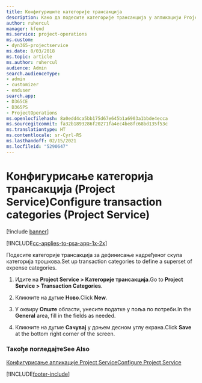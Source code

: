 ```yaml
---
title: Конфигуришите категорије трансакција
description: Како да подесите категорије трансакција у апликацији Project Service
author: ruhercul
manager: kfend
ms.service: project-operations
ms.custom:
- dyn365-projectservice
ms.date: 8/03/2018
ms.topic: article
ms.author: ruhercul
audience: Admin
search.audienceType:
- admin
- customizer
- enduser
search.app:
- D365CE
- D365PS
- ProjectOperations
ms.openlocfilehash: 8a0edd4ca5bb175d67e645b1a6903a1bbde4ecca
ms.sourcegitcommit: fa32b1893286f20271fa4ec4be8fc68bd135f53c
ms.translationtype: HT
ms.contentlocale: sr-Cyrl-RS
ms.lasthandoff: 02/15/2021
ms.locfileid: "5290647"
---
```

# <a name="configure-transaction-categories-project-service"></a><span data-ttu-id="9b35b-103">Конфигурисање категорија трансакција (Project Service)</span><span class="sxs-lookup"><span data-stu-id="9b35b-103">Configure transaction categories (Project Service)</span></span>

[!include [banner](../includes/psa-now-project-operations.md)]

[!INCLUDE[cc-applies-to-psa-app-1x-2x](../includes/cc-applies-to-psa-app-1x-2x.md)]

<span data-ttu-id="9b35b-104">Подесите категорије трансакција за дефинисање надређеног скупа категорија трошкова.</span><span class="sxs-lookup"><span data-stu-id="9b35b-104">Set up transaction categories to define a superset of expense categories.</span></span>  
  
1.  <span data-ttu-id="9b35b-105">Идите на **Project Service > Категорије трансакција**.</span><span class="sxs-lookup"><span data-stu-id="9b35b-105">Go to **Project Service > Transaction Categories**.</span></span>  
  
2.  <span data-ttu-id="9b35b-106">Кликните на дугме **Ново**.</span><span class="sxs-lookup"><span data-stu-id="9b35b-106">Click **New**.</span></span>  
  
3.  <span data-ttu-id="9b35b-107">У оквиру **Опште** области, унесите податке у поља по потреби.</span><span class="sxs-lookup"><span data-stu-id="9b35b-107">In the **General** area, fill in the fields as needed.</span></span>  
  
4.  <span data-ttu-id="9b35b-108">Кликните на дугме **Сачувај** у доњем десном углу екрана.</span><span class="sxs-lookup"><span data-stu-id="9b35b-108">Click **Save** at the bottom right corner of the screen.</span></span>  
  
### <a name="see-also"></a><span data-ttu-id="9b35b-109">Такође погледајте</span><span class="sxs-lookup"><span data-stu-id="9b35b-109">See Also</span></span>  
 [<span data-ttu-id="9b35b-110">Конфигурисање апликације Project Service</span><span class="sxs-lookup"><span data-stu-id="9b35b-110">Configure Project Service</span></span>](../psa/configure.md)


[!INCLUDE[footer-include](../includes/footer-banner.md)]